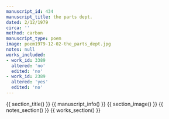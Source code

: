 ```yaml
---
manuscript_id: 434
manuscript_title: the parts dept.
dated: 2/12/1979
circa: ''
method: carbon
manuscript_type: poem
image: poem1979-12-02-the_parts_dept.jpg
notes: null
works_included:
- work_id: 3389
  altered: 'no'
  edited: 'no'
- work_id: 2389
  altered: 'yes'
  edited: 'no'
---
```


{{ section_title() }}
{{ manuscript_info() }}
{{ section_image() }}
{{ notes_section() }}
{{ works_section() }}

